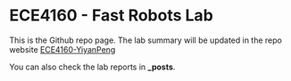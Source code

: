 # ECE4160 - Fast Robots Lab

This is the Github repo page. The lab summary will be updated in the repo website [ECE4160-YiyanPeng](https://666harrypeng.github.io/)

You can also check the lab reports in **_posts**.
